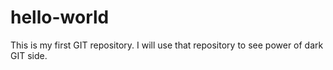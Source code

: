 # hello-world
This is my first GIT repository.
I will use that repository to see power of dark GIT side.
